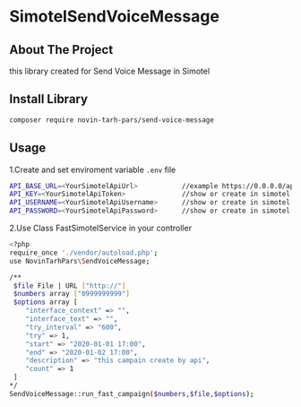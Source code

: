 
# SimotelSendVoiceMessage


<!-- ABOUT THE PROJECT -->
## About The Project
this library created for Send Voice Message in Simotel

## Install Library
```sh
composer require novin-tarh-pars/send-voice-message
```



## Usage

1.Create and set enviroment variable `.env` file
```sh
API_BASE_URL=<YourSimotelApiUrl>           //example https://0.0.0.0/api/v3/autodialer/
API_KEY=<YourSimotelApiToken>              //show or create in simotel admin panel maintenance -> api accounts 
API_USERNAME=<YourSimotelApiUsername>      //show or create in simotel admin panel maintenance -> api accounts
API_PASSWORD=<YourSimotelApiPassword>      //show or create in simotel admin panel maintenance -> api accounts
```

2.Use Class FastSimotelService in your controller
```sh
<?php
require_once './vendor/autoload.php';
use NovinTarhPars\SendVoiceMessage;

/**
 $file File | URL ["http://"]
 $numbers array ["0999999999"]
 $options array [
    "interface_context" => "",
    "interface_text" => "",
    "try_interval" => "600",
    "try" => 1,
    "start" => "2020-01-01 17:00",
    "end" => "2020-01-02 17:00",
    "description" => "this campain create by api",
    "count" => 1
 ]
*/
SendVoiceMessage::run_fast_campaign($numbers,$file,$options);
```
